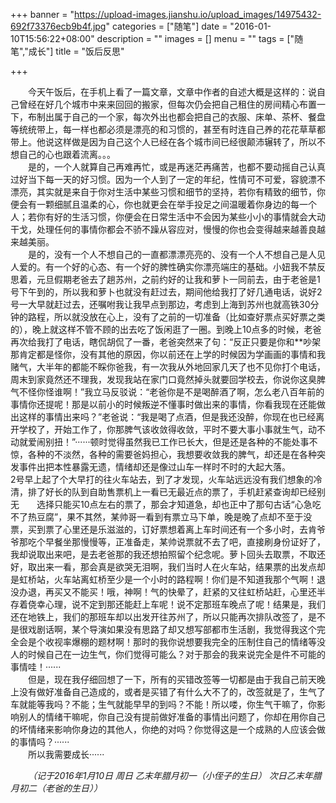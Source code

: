 +++
banner = "https://upload-images.jianshu.io/upload_images/14975432-692f73376ecb9b4f.jpg"
categories = ["随笔"]
date = "2016-01-10T15:56:22+08:00"
description = ""
images = []
menu = ""
tags = ["随笔","成长"]
title = "饭后反思"

+++

<!--more-->
&emsp;&emsp;今天午饭后，在手机上看了一篇文章，文章中作者的自述大概是这样的：说自己曾经在好几个城市中来来回回的搬家，但每次仍会把自己租住的房间精心布置一下，布制出属于自己的一个家，每次外出也都会把自己的衣服、床单、茶杯、餐盘等统统带上，每一样也都必须是漂亮的和习惯的，甚至有时连自己养的花花草草都带上。他说这样做是因为自己这个人已经在各个城市间已经很颠沛辗转了，所以不想自己的心也跟着流离。。。    
&emsp;&emsp;是的，一个人就算自己再难再忙，或是再迷茫再痛苦，也都不要动摇自己认真过好当下每一天的好习惯。因为一个人到了一定的年纪，性情可不可爱，容貌漂不漂亮，其实就是来自于你对生活中某些习惯和细节的坚持，若你有精致的细节，你便会有一颗细腻且温柔的心，你也就更会在举手投足之间温暖着你身边的每一个人；若你有好的生活习惯，你便会在日常生活中不会因为某些小小的事情就会大动干戈，处理任何的事情你都会不骄不躁从容应对，慢慢的你也会变得越来越善良越来越美丽。    
&emsp;&emsp;是的，没有一个人不想自己的一直都漂漂亮亮的、没有一个人不想自己是人见人爱的。有一个好的心态、有一个好的脾性确实你漂亮端庄的基础。小妞我不禁反思着，元旦假期老爸去了趟苏州，之前约好的让我和萝卜一同前去，由于老爸是1号下午到的，所以我和萝卜也就没有赶过去，期间他给我打了好几通电话，说好2号一大早就赶过去，还嘱咐我让我早点到那边，考虑到上海到苏州也就高铁30分钟的路程，所以就没放在心上，没有了之前的一切准备（比如查好票点买好票之类的），晚上就这样不管不顾的出去吃了饭闲逛了一圈。到晚上10点多的时候，老爸再次给我打了电话，瞎侃胡侃了一番，老爸突然来了句：“反正只要是你和**吵架那肯定都是怪你，没有其他的原因，你以前还在上学的时候因为学画画的事情和我赌气，大半年的都能不睬你爸我，有一次我从外地回家几天了也不见你打个电话，周末到家竟然还不理我，发现我站在家门口竟然掉头就要回学校去，你说你这臭脾气不怪你怪谁啊！”我立马反驳说：“老爸你是不是喝醉酒了啊，怎么老八百年前的事情你还提呢！那是以前小的时候叛逆不懂事时做出来的事情，你看我现在还能做出这样的事情出来吗？”老爸说：“我是喝了点酒，但是我还没醉，你现在也已经离开学校了，开始工作了，你那脾气该收敛得收敛，平时不要大事小事就生气，动不动就爱闹别扭！”······顿时觉得虽然我已工作已长大，但是还是各种的不能处事不惊，各种的不淡然，各种的需要爸妈担心，我想要收敛我的脾气，却还是在各种突发事件出把本性暴露无遗，情绪却还是像过山车一样时不时的大起大落。    
2号早上起了个大早打的往火车站去，到了才发现，火车站远远没有我们想象的冷清，排了好长的队到自助售票机上一看已无最近点的票了，手机赶紧查询却已经别无&emsp;&emsp;选择只能买10点左右的票了，那会才知道急，却也正中了那句古话“心急吃不了热豆腐”，果不其然，某帅哥一看到有票立马下单，晚是晚了点却不至于没票，买到票了心里还是乐滋滋的，订好票想着离上车时间还有一个多小时，去肯爷爷那吃个早餐坐那慢慢等，正准备走，某帅说票就不去了吧，直接刷身份证好了，我却说取出来吧，是去老爸那的我还想拍照留个纪念呢。萝卜回头去取票，不取还好，取出来一看，那会真是欲哭无泪啊，我们当时人在火车站，结果票的出发点却是虹桥站，火车站离虹桥至少是一个小时的路程啊！你们是不知道我那个气啊！退没办退，再买又不能买！哦，神啊！气的快晕了，赶紧的又往虹桥站赶，心里还半存着侥幸心理，说不定到那还能赶上车呢！说不定那班车晚点了呢！结果是，我们还在地铁上，我们的那班车却以出发开往苏州了，所以只能再次排队改签了，是不是很戏剧话啊，某个导演如果没有思路了却又想写部都市生活剧，我觉得我这个完全会是个收视率爆棚的题材啊！那时的我你说想要我完全的压制住自己的情绪等没人的时候自己在一边生气，你们觉得可能么？对于那会的我来说完全是件不可能的事情哇！······    
&emsp;&emsp;但是，现在我仔细回想了一下，所有的买错改签等一切都是由于我自己前天晚上没有做好准备自己造成的，或者是买错了有什么大不了的，改签就是了，生气了车就能等我吗？不能；生气就能早早的到吗？不能！所以喽，你生气干嘛了，你影响别人的情绪干嘛呢，你自己没有提前做好准备的事情出问题了，你却在用你自己的坏情绪来影响你身边的其他人，你绝的对吗？你觉得这是一个成熟的人应该会做的事情吗？······    
&emsp;&emsp;所以我需要成长······    

*&emsp;&emsp;（记于2016年1月10日 周日 乙末年腊月初一（小侄子的生日） 次日乙末年腊月初二（老爸的生日））*